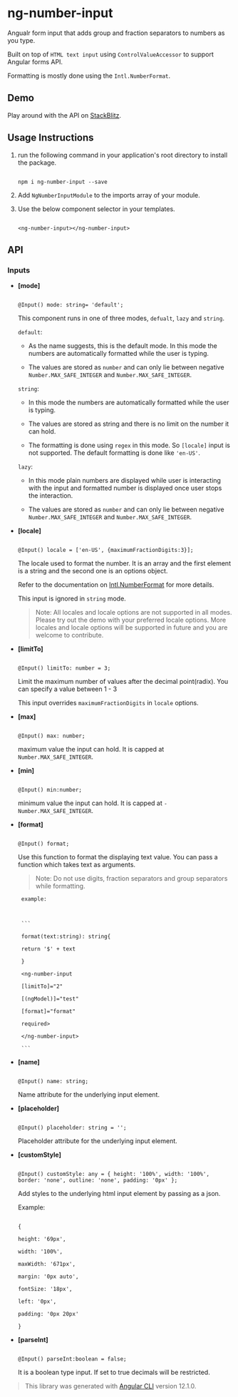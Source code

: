 
# ng-number-input

Angualr form input that adds group and fraction separators to numbers as you type.  

Built on top of `HTML text input`  using `ControlValueAccessor` to support Angular forms API.

Formatting is mostly done using the `Intl.NumberFormat`.

## Demo

Play around with the API on [StackBlitz](https://stackblitz.com/edit/angular-ivy-kqpxgd?file=src/app/app.component.html).

  
  

## Usage Instructions

1. run the following command in your application's root directory to install the package.

	```

	npm i ng-number-input --save

	```

  

2. Add `NgNumberInputModule` to the imports array of your module.

  

3. Use the below component selector in your templates.

	```

	<ng-number-input></ng-number-input>

	```

  

## API

  

### Inputs

  - **\[mode\]**
	```

	@Input() mode: string= 'default';

	```
	This component runs in one of three modes, `defualt`, `lazy` and `string`.
	
	`default`: 
	    
	  - As the name suggests, this is the default mode.  In this mode the numbers are automatically formatted while the user is typing.
	  
	  - The values are stored as `number` and can only lie between  negative `Number.MAX_SAFE_INTEGER` and `Number.MAX_SAFE_INTEGER`.
	  

	`string`: 
	    
	  - In this mode the numbers are automatically formatted while the user is typing.
	  
	  - The values are stored as string and there is no limit on the number it can hold.
	  
	  -  The formatting is done using `regex` in this mode. So `[locale]` input is not supported. The default formatting is done like `'en-US'`.

	`lazy`: 
		    
	  - In this mode plain numbers are displayed while user is interacting with the input and formatted number is displayed once user stops the interaction.
	  
	  - The values are stored as `number` and can only lie between  negative `Number.MAX_SAFE_INTEGER` and `Number.MAX_SAFE_INTEGER`.
	  
		

-  **\[locale\]**

	```

	@Input() locale = ['en-US', {maximumFractionDigits:3}];

	```

	The locale used to format the number.	It is an array and the first element is a string and the second one is an options object.
	
	Refer to the documentation on [Intl.NumberFormat](https://developer.mozilla.org/en-US/docs/Web/JavaScript/Reference/Global_Objects/Number/toLocaleString)  for  more details.

	This input is ignored in `string` mode.
	>Note: All locales and locale options are not supported in all modes.  Please try out the demo with your preferred locale options. More locales and locale options will be supported in future and you are welcome to contribute.  
	

-  **\[limitTo\]**

	```

	@Input() limitTo: number = 3;

	```

	Limit the maximum number of values after the decimal point(radix).	You can specify a value between 1 - 3


	This input overrides `maximumFractionDigits`  in `locale` options.

	  
-  **\[max\]**

	```

	@Input() max: number;

	```

	maximum value the input can hold. It is capped at `Number.MAX_SAFE_INTEGER`.
	
  

-  **\[min\]**

	```

	@Input() min:number;

	```

	minimum value the input can hold. It is capped at `-Number.MAX_SAFE_INTEGER`.

 

-  **\[format\]**

	```

	@Input() format;

	```

	Use this function to format the displaying text value.	You can pass a function which takes text as arguments.
	
	>Note: Do not use digits, fraction separators and group separators while formatting.
	  

		example:

		  

		```

		format(text:string): string{

		return '$' + text

		}

		<ng-number-input

		[limitTo]="2"

		[(ngModel)]="test"

		[format]="format"

		required>

		</ng-number-input>

		```

	  

-  **\[name\]**

	```

	@Input() name: string;

	```

	Name attribute for the underlying input element.

	  

-  **\[placeholder\]**

	```

	@Input() placeholder: string = '';

	```

	Placeholder attribute for the underlying input element.

	  

-  **\[customStyle\]**

	```

	@Input() customStyle: any = { height: '100%', width: '100%', border: 'none', outline: 'none', padding: '0px' };

	```

	Add styles to the underlying html input element by passing as a json.

	  

	Example:

	```

	{

	height: '69px',

	width: '100%',

	maxWidth: '671px',

	margin: '0px auto',

	fontSize: '18px',

	left: '0px',

	padding: '0px 20px'

	}

	```

-  **\[parseInt\]**

	```

	@Input() parseInt:boolean = false;

	```

	It is a boolean type input. If set to true decimals will be restricted.

  
  

> This library was generated with [Angular CLI](https://github.com/angular/angular-cli) version 12.1.0.

  
